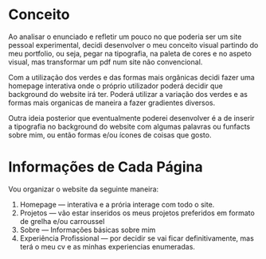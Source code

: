 # Conceito

Ao analisar o enunciado e refletir um pouco no que poderia ser um site pessoal experimental, decidi desenvolver o meu conceito visual partindo do meu portfolio, ou seja, pegar na tipografia, na paleta de cores e no aspeto visual, mas transformar um pdf num site não convencional.

Com a utilização dos verdes e das formas mais orgânicas decidi fazer uma homepage interativa onde o próprio utilizador poderá decidir que background do website irá ter. Poderá utilizar a variação dos verdes e as formas mais organicas de maneira a fazer gradientes diversos.

Outra ideia posterior que eventualmente poderei desenvolver é a de inserir a tipografia no background do website com algumas palavras ou funfacts sobre mim, ou então formas e/ou ícones de coisas que gosto.

# Informações de Cada Página

Vou organizar o website da seguinte maneira: 
1. Homepage — interativa e a prória interage com todo o site.
2. Projetos — vão estar inseridos os meus projetos preferidos em formato de grelha e/ou carroussel
3. Sobre — Informações básicas sobre mim
4. Experiência Profissional — por decidir se vai ficar definitivamente, mas terá o meu cv e as minhas experiencias enumeradas.
